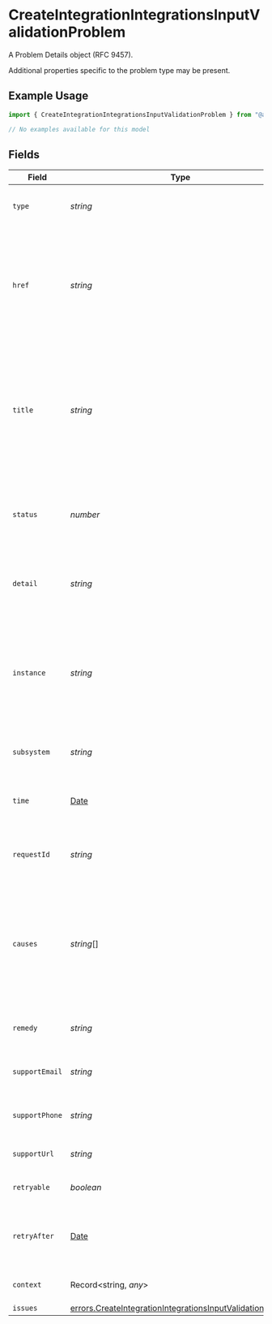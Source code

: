 # CreateIntegrationIntegrationsInputValidationProblem

A Problem Details object (RFC 9457).

Additional properties specific to the problem type may be present.


## Example Usage

```typescript
import { CreateIntegrationIntegrationsInputValidationProblem } from "@amp-labs/sdk-node-platform/models/errors";

// No examples available for this model
```

## Fields

| Field                                                                                                                                                     | Type                                                                                                                                                      | Required                                                                                                                                                  | Description                                                                                                                                               | Example                                                                                                                                                   |
| --------------------------------------------------------------------------------------------------------------------------------------------------------- | --------------------------------------------------------------------------------------------------------------------------------------------------------- | --------------------------------------------------------------------------------------------------------------------------------------------------------- | --------------------------------------------------------------------------------------------------------------------------------------------------------- | --------------------------------------------------------------------------------------------------------------------------------------------------------- |
| `type`                                                                                                                                                    | *string*                                                                                                                                                  | :heavy_minus_sign:                                                                                                                                        | An absolute URI that identifies the problem type                                                                                                          |                                                                                                                                                           |
| `href`                                                                                                                                                    | *string*                                                                                                                                                  | :heavy_minus_sign:                                                                                                                                        | An absolute URI that, when dereferenced, provides human-readable documentation for the problem type (e.g. using HTML).                                    |                                                                                                                                                           |
| `title`                                                                                                                                                   | *string*                                                                                                                                                  | :heavy_minus_sign:                                                                                                                                        | A short summary of the problem type. Written in English and readable for engineers (usually not suited for non technical stakeholders and not localized). | Service Unavailable                                                                                                                                       |
| `status`                                                                                                                                                  | *number*                                                                                                                                                  | :heavy_minus_sign:                                                                                                                                        | The HTTP status code generated by the origin server for this occurrence of the problem.                                                                   | 503                                                                                                                                                       |
| `detail`                                                                                                                                                  | *string*                                                                                                                                                  | :heavy_minus_sign:                                                                                                                                        | A human-readable explanation specific to this occurrence of the problem                                                                                   |                                                                                                                                                           |
| `instance`                                                                                                                                                | *string*                                                                                                                                                  | :heavy_minus_sign:                                                                                                                                        | An absolute URI that identifies the specific occurrence of the problem. It may or may not yield further information if dereferenced.                      |                                                                                                                                                           |
| `subsystem`                                                                                                                                               | *string*                                                                                                                                                  | :heavy_minus_sign:                                                                                                                                        | The subsystem that generated the problem                                                                                                                  | api                                                                                                                                                       |
| `time`                                                                                                                                                    | [Date](https://developer.mozilla.org/en-US/docs/Web/JavaScript/Reference/Global_Objects/Date)                                                             | :heavy_minus_sign:                                                                                                                                        | The time the problem occurred, formatted as RFC-3339                                                                                                      | 2024-04-22T18:55:28.456076Z                                                                                                                               |
| `requestId`                                                                                                                                               | *string*                                                                                                                                                  | :heavy_minus_sign:                                                                                                                                        | A unique identifier for the request, useful for debugging                                                                                                 | 89eb1ffb-2a54-4105-aaae-7bf990f1aa69#87715                                                                                                                |
| `causes`                                                                                                                                                  | *string*[]                                                                                                                                                | :heavy_minus_sign:                                                                                                                                        | A list of problems that caused this problem. This can be used to represent multiple<br/>root causes. There is no guaranteed ordering of the causes.<br/>  | [<br/>"database connection failed",<br/>"database query failed",<br/>"unable to fetch user"<br/>]                                                         |
| `remedy`                                                                                                                                                  | *string*                                                                                                                                                  | :heavy_minus_sign:                                                                                                                                        | A brief description of how to resolve the problem                                                                                                         | Shorten your input to be under 100 characters                                                                                                             |
| `supportEmail`                                                                                                                                            | *string*                                                                                                                                                  | :heavy_minus_sign:                                                                                                                                        | An email address to contact for support                                                                                                                   | support@withampersand.com                                                                                                                                 |
| `supportPhone`                                                                                                                                            | *string*                                                                                                                                                  | :heavy_minus_sign:                                                                                                                                        | A phone number to contact for support                                                                                                                     | +1-555-555-5555                                                                                                                                           |
| `supportUrl`                                                                                                                                              | *string*                                                                                                                                                  | :heavy_minus_sign:                                                                                                                                        | A URL to contact for support                                                                                                                              | https://withampersand.com/support                                                                                                                         |
| `retryable`                                                                                                                                               | *boolean*                                                                                                                                                 | :heavy_minus_sign:                                                                                                                                        | Whether the request can be retried                                                                                                                        | false                                                                                                                                                     |
| `retryAfter`                                                                                                                                              | [Date](https://developer.mozilla.org/en-US/docs/Web/JavaScript/Reference/Global_Objects/Date)                                                             | :heavy_minus_sign:                                                                                                                                        | A timestamp after which the request can be retried, formatted as RFC-3339                                                                                 | 2024-04-22T18:55:28.456076Z                                                                                                                               |
| `context`                                                                                                                                                 | Record<string, *any*>                                                                                                                                     | :heavy_minus_sign:                                                                                                                                        | Additional context for the problem                                                                                                                        | {<br/>"name": "Rick Sanchez"<br/>}                                                                                                                        |
| `issues`                                                                                                                                                  | [errors.CreateIntegrationIntegrationsInputValidationIssue](../../models/errors/createintegrationintegrationsinputvalidationissue.md)[]                    | :heavy_minus_sign:                                                                                                                                        | N/A                                                                                                                                                       |                                                                                                                                                           |
